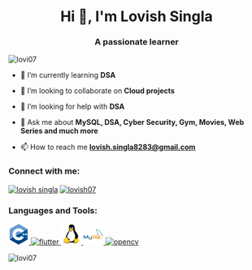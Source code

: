 <h1 align="center">Hi 👋, I'm Lovish Singla</h1>
<h3 align="center">A passionate learner</h3>

<p align="left"> <img src="https://komarev.com/ghpvc/?username=lovi07&label=Profile%20views&color=0e75b6&style=flat" alt="lovi07" /> </p>

- 🌱 I’m currently learning **DSA**

- 👯 I’m looking to collaborate on **Cloud projects**

- 🤝 I’m looking for help with **DSA**

- 💬 Ask me about **MySQL, DSA, Cyber Security, Gym, Movies, Web Series and much more**

- 📫 How to reach me **lovish.singla8283@gmail.com**

<h3 align="left">Connect with me:</h3>
<p align="left">
<a href="https://linkedin.com/in/lovish singla" target="blank"><img align="center" src="https://raw.githubusercontent.com/rahuldkjain/github-profile-readme-generator/master/src/images/icons/Social/linked-in-alt.svg" alt="lovish singla" height="30" width="40" /></a>
<a href="https://www.codechef.com/users/lovish07" target="blank"><img align="center" src="https://cdn.jsdelivr.net/npm/simple-icons@3.1.0/icons/codechef.svg" alt="lovish07" height="30" width="40" /></a>
</p>

<h3 align="left">Languages and Tools:</h3>
<p align="left"> <a href="https://www.w3schools.com/cpp/" target="_blank" rel="noreferrer"> <img src="https://raw.githubusercontent.com/devicons/devicon/master/icons/cplusplus/cplusplus-original.svg" alt="cplusplus" width="40" height="40"/> </a> <a href="https://flutter.dev" target="_blank" rel="noreferrer"> <img src="https://www.vectorlogo.zone/logos/flutterio/flutterio-icon.svg" alt="flutter" width="40" height="40"/> </a> <a href="https://www.linux.org/" target="_blank" rel="noreferrer"> <img src="https://raw.githubusercontent.com/devicons/devicon/master/icons/linux/linux-original.svg" alt="linux" width="40" height="40"/> </a> <a href="https://www.mysql.com/" target="_blank" rel="noreferrer"> <img src="https://raw.githubusercontent.com/devicons/devicon/master/icons/mysql/mysql-original-wordmark.svg" alt="mysql" width="40" height="40"/> </a> <a href="https://opencv.org/" target="_blank" rel="noreferrer"> <img src="https://www.vectorlogo.zone/logos/opencv/opencv-icon.svg" alt="opencv" width="40" height="40"/> </a> </p>

<p><img align="center" src="https://github-readme-stats.vercel.app/api/top-langs?username=lovi07&show_icons=true&locale=en&layout=compact" alt="lovi07" /></p>
